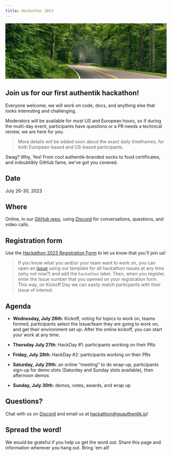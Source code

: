 ```yaml
---
title: Hackathon 2023
---
```


![hackathon-image](./horizontal-brandon-frie-rdHeGGn7rwQ-unsplash.jpg)

## Join us for our first authentik hackathon!

Everyone welcome; we will work on code, docs, and anything else that looks interesting and challenging.

Moderators will be available for most US and European hours, so if during the multi-day event, participants have questions or a PR needs a technical review, we are here for you.

> More details will be added soon about the exact daily timeframes, for both European-based and US-based participants.

Swag? Why, Yes! From cool authentik-branded socks to food certificates, and indoubtibly GitHub fame, we've got you covered.

## Date

July 26-30, 2023

## Where

Online, in our [GitHub repo](https://github.com/goauthentik/authentik), using [Discord](https://discord.com/channels/809154715984199690/1110948434552299673) for conversations, questions, and video calls.

## Registration form

Use the [Hackathon 2023 Registration Form](https://docs.google.com/forms/d/e/1FAIpQLSc10MiK4li-SIY8SidhwFEwFbDcna-fio1xFY2nmimqXPPvLA/viewform) to let us know that you'll join us!

> If you know what you and/or your team want to work on, you can open an [Issue](https://github.com/goauthentik/authentik/issues) using our template for all hackathon Issues at any time (why not now?) and add the `hackathon` label. Then, when you register, enter the Issue number that you opened on your registration form. This way, on Kickoff Day we can easily match particpants with their Issue of interest.

## Agenda

-   **Wednesday, July 26th**: Kickoff, voting for topics to work on, teams formed, participants select the Issue/team they are going to work on, and get their environment set up. After the online kickoff, you can start your work at any time.

-   **Thursday July 27th**: HackDay #1: participants working on their PRs

-   **Friday, July 28th**: HackDay #2: participants working on their PRs

-   **Saturday, July 29th**: an online “meeting” to do wrap-up, participants sign-up for demo slots (Saturday and Sunday slots available), then afternoon demos

-   **Sunday, July 30th**: demos, votes, awards, and wrap up

## Questions?

Chat with us on [Discord](https://discord.com/channels/809154715984199690/1110948434552299673) and email us at hackathon@goauthentik.io!

## Spread the word!

We would be grateful if you help us get the word out. Share this page and information wherever you hang out. Bring 'em all!
